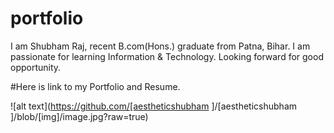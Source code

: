 # portfolio
I am Shubham Raj, recent B.com(Hons.) graduate from Patna, Bihar. I am passionate for learning Information & Technology. Looking forward for good opportunity.

#Here is link to my Portfolio and Resume.

![alt text](https://github.com/[aestheticshubham
]/[aestheticshubham
]/blob/[img]/image.jpg?raw=true)
